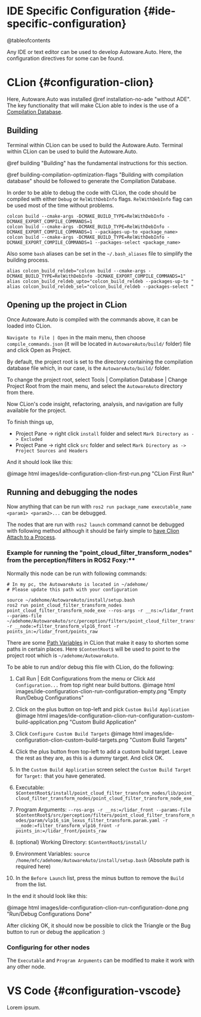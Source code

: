 IDE Specific Configuration {#ide-specific-configuration}
===========

@tableofcontents

Any IDE or text editor can be used to develop Autoware.Auto. Here, the configuration directives 
for some can be found.

# CLion {#configuration-clion}

Here, Autoware.Auto was installed @ref installation-no-ade "without ADE".
The key functionality that will make CLion able to index is the use of a [Compilation Database](https://www.jetbrains.com/help/clion/compilation-database.html).

## Building

Terminal within CLion can be used to build the Autoware.Auto.
Terminal within CLion can be used to build the Autoware.Auto.

@ref building "Building" has the fundamental instructions for this section.

@ref building-compilation-optimization-flags "Building with compilation database" should be followed to generate the Compilation Database.

In order to be able to debug the code with CLion, the code should be compiled with either `Debug` or
`RelWithDebInfo` flags. `RelWithDebInfo` flag can be used most of the time without problems.

```{bash}
colcon build --cmake-args -DCMAKE_BUILD_TYPE=RelWithDebInfo -DCMAKE_EXPORT_COMPILE_COMMANDS=1
colcon build --cmake-args -DCMAKE_BUILD_TYPE=RelWithDebInfo -DCMAKE_EXPORT_COMPILE_COMMANDS=1 --packages-up-to <package_name>
colcon build --cmake-args -DCMAKE_BUILD_TYPE=RelWithDebInfo -DCMAKE_EXPORT_COMPILE_COMMANDS=1 --packages-select <package_name>
```

Also some `bash` aliases can be set in the `~/.bash_aliases` file to simplify the building process.
```{bash}
alias colcon_build_reldeb="colcon build --cmake-args -DCMAKE_BUILD_TYPE=RelWithDebInfo -DCMAKE_EXPORT_COMPILE_COMMANDS=1"
alias colcon_build_reldeb_upto="colcon_build_reldeb --packages-up-to "
alias colcon_build_reldeb_sel="colcon_build_reldeb --packages-select "
```

## Opening up the project in CLion

Once Autoware.Auto is compiled with the commands above, it can be loaded into CLion.

`Navigate to File | Open` in the main menu, then choose `compile_commands.json`
(it will be located in `AutowareAuto/build/` folder) file and click Open as Project.

By default, the project root is set to the directory containing the compilation database file which,
in our case, is the `AutowareAuto/build/` folder. 

To change the project root, select Tools | Compilation Database | Change Project Root from the main menu, 
and select the `AutowareAuto` directory from there.

Now CLion's code insight, refactoring, analysis, and navigation are fully available for the project.

To finish things up,
- Project Pane -> right click `install` folder and select `Mark Directory as -> Excluded`
- Project Pane -> right click `src` folder and select `Mark Directory as -> Project Sources and Headers`

And it should look like this:

@image html images/ide-configuration-clion-first-run.png "CLion First Run"

## Running and debugging the nodes

Now anything that can be run with `ros2 run package_name executable_name <param1> <param2>...` can be debugged.

The nodes that are run with `ros2 launch` command cannot be debugged with following method although it should be
fairly simple to [have Clion Attach to a Process](https://www.jetbrains.com/help/clion/attaching-to-local-process.html).

### Example for running the "point_cloud_filter_transform_nodes" from the perception/filters in ROS2 Foxy:**

Normally this node can be run with following commands:
```{bash}
# In my pc, the AutowareAuto is located in ~/adehome/
# Please update this path with your configuration

source ~/adehome/AutowareAuto/install/setup.bash
ros2 run point_cloud_filter_transform_nodes point_cloud_filter_transform_node_exe --ros-args -r __ns:=/lidar_front --params-file ~/adehome/AutowareAuto/src/perception/filters/point_cloud_filter_transform_nodes/param/vlp16_sim_lexus_filter_transform.param.yaml -r __node:=filter_transform_vlp16_front -r points_in:=/lidar_front/points_raw
```

There are some [Path Variables](https://www.jetbrains.com/help/clion/absolute-path-variables.html) 
in CLion that make it easy to shorten some paths in certain places.
Here `$ContentRoot$` will be used to point to the project root which is `~/adehome/AutowareAuto`.

To be able to run and/or debug this file with CLion, do the following:

1. Call Run | Edit Configurations from the menu or Click `Add Configuration...` from top right near build buttons.
   @image html images/ide-configuration-clion-run-configuration-empty.png "Empty Run/Debug Configurations"

2. Click on the plus button on top-left and pick `Custom Build Application`
   @image html images/ide-configuration-clion-run-configuration-custom-build-application.png "Custom Build Application"

3. Click `Configure Custom Build Targets`
   @image html images/ide-configuration-clion-custom-build-targets.png "Custom Build Targets"
   
4. Click the plus button from top-left to add a custom build target. 
   Leave the rest as they are, as this is a dummy target. And click OK.
   
5. In the `Custom Build Application` screen select the `Custom Build Target` for `Target:` that you have generated.

6. Executable: `$ContentRoot$/install/point_cloud_filter_transform_nodes/lib/point_cloud_filter_transform_nodes/point_cloud_filter_transform_node_exe`

7. Program Arguments: `--ros-args -r __ns:=/lidar_front --params-file $ContentRoot$/src/perception/filters/point_cloud_filter_transform_nodes/param/vlp16_sim_lexus_filter_transform.param.yaml -r __node:=filter_transform_vlp16_front -r points_in:=/lidar_front/points_raw`

8. (optional) Working Directory: `$ContentRoot$/install/`
   
9. Environment Variables: `source /home/mfc/adehome/AutowareAuto/install/setup.bash` (Absolute path is required here)

10. In the `Before Launch` list, press the minus button to remove the `Build` from the list.

In the end it should look like this:

@image html images/ide-configuration-clion-run-configuration-done.png "Run/Debug Configurations Done"

After clicking OK, it should now be possible to click the Triangle or the Bug button to run or debug the application :)

### Configuring for other nodes

The `Executable` and `Program Arguments` can be modified to make it work with any other node.

# VS Code {#configuration-vscode}

Lorem ipsum.